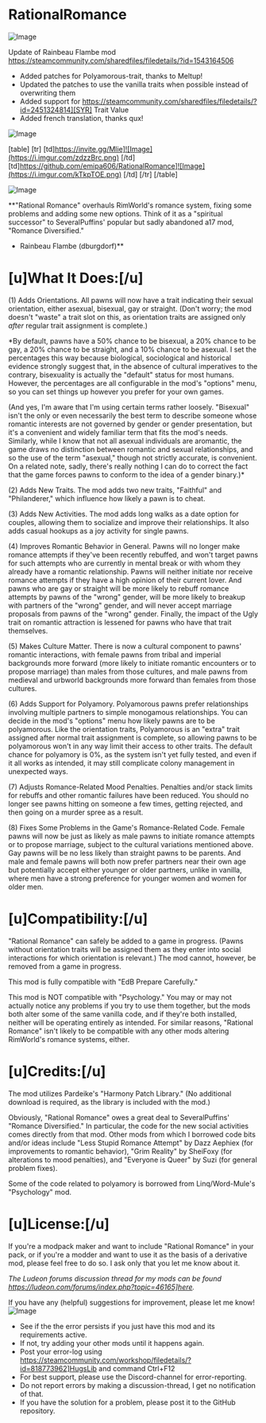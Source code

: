 # RationalRomance

![Image](https://i.imgur.com/WAEzk68.png)

Update of Rainbeau Flambe mod
https://steamcommunity.com/sharedfiles/filedetails/?id=1543164506

- Added patches for Polyamorous-trait, thanks to Meltup!
- Updated the patches to use the vanilla traits when possible instead of overwriting them
- Added support for https://steamcommunity.com/sharedfiles/filedetails/?id=2451324814][SYR] Trait Value
- Added french translation, thanks qux!

![Image](https://i.imgur.com/7Gzt3Rg.png)


[table]
	[tr]
		[td]https://invite.gg/Mlie]![Image](https://i.imgur.com/zdzzBrc.png)
[/td]
		[td]https://github.com/emipa606/RationalRomance]![Image](https://i.imgur.com/kTkpTOE.png)
[/td]
	[/tr]
[/table]
	
![Image](https://i.imgur.com/NOW7jU1.png)


**&quot;Rational Romance&quot; overhauls RimWorld&apos;s romance system, fixing some problems and adding some new options. Think of it as a &quot;spiritual successor&quot; to SeveralPuffins&apos; popular but sadly abandoned a17 mod, &quot;Romance Diversified.&quot;

- Rainbeau Flambe (dburgdorf)**

# **[u]What It Does:[/u]**


(1) Adds Orientations. All pawns will now have a trait indicating their sexual orientation, either asexual, bisexual, gay or straight. (Don&apos;t worry; the mod doesn&apos;t &quot;waste&quot; a trait slot on this, as orientation traits are assigned only *after* regular trait assignment is complete.)

*By default, pawns have a 50% chance to be bisexual, a 20% chance to be gay, a 20% chance to be straight, and a 10% chance to be asexual. I set the percentages this way because biological, sociological and historical evidence strongly suggest that, in the absence of cultural imperatives to the contrary, bisexuality is actually the &quot;default&quot; status for most humans. However, the percentages are all configurable in the mod&apos;s &quot;options&quot; menu, so you can set things up however you prefer for your own games.

(And yes, I&apos;m aware that I&apos;m using certain terms rather loosely. &quot;Bisexual&quot; isn&apos;t the only or even necessarily the best term to describe someone whose romantic interests are not governed by gender or gender presentation, but it&apos;s a convenient and widely familiar term that fits the mod&apos;s needs. Similarly, while I know that not all asexual individuals are aromantic, the game draws no distinction between romantic and sexual relationships, and so the use of the term &quot;asexual,&quot; though not strictly accurate, is convenient. On a related note, sadly, there&apos;s really nothing I can do to correct the fact that the game forces pawns to conform to the idea of a gender binary.)*

(2) Adds New Traits. The mod adds two new traits, &quot;Faithful&quot; and &quot;Philanderer,&quot; which influence how likely a pawn is to cheat.

(3) Adds New Activities. The mod adds long walks as a date option for couples, allowing them to socialize and improve their relationships. It also adds casual hookups as a joy activity for single pawns.

(4) Improves Romantic Behavior in General. Pawns will no longer make romance attempts if they&apos;ve been recently rebuffed, and won&apos;t target pawns for such attempts who are currently in mental break or with whom they already have a romantic relationship. Pawns will neither initiate nor receive romance attempts if they have a high opinion of their current lover. And pawns who are gay or straight will be more likely to rebuff romance attempts by pawns of the &quot;wrong&quot; gender, will be more likely to breakup with partners of the &quot;wrong&quot; gender, and will never accept marriage proposals from pawns of the &quot;wrong&quot; gender. Finally, the impact of the Ugly trait on romantic attraction is lessened for pawns who have that trait themselves. 

(5) Makes Culture Matter. There is now a cultural component to pawns&apos; romantic interactions, with female pawns from tribal and imperial backgrounds more forward (more likely to initiate romantic encounters or to propose marriage) than males from those cultures, and male pawns from medieval and urbworld backgrounds more forward than females from those cultures.

(6) Adds Support for Polyamory. Polyamorous pawns prefer relationships involving multiple partners to simple monogamous relationships. You can decide in the mod&apos;s &quot;options&quot; menu how likely pawns are to be polyamorous. Like the orientation traits, Polyamorous is an &quot;extra&quot; trait assigned after normal trait assignment is complete, so allowing pawns to be polyamorous won&apos;t in any way limit their access to other traits. The default chance for polyamory is 0%, as the system isn&apos;t yet fully tested, and even if it all works as intended, it may still complicate colony management in unexpected ways.

(7) Adjusts Romance-Related Mood Penalties. Penalties and/or stack limits for rebuffs and other romantic failures have been reduced. You should no longer see pawns hitting on someone a few times, getting rejected, and then going on a murder spree as a result.

(8) Fixes Some Problems in the Game&apos;s Romance-Related Code. Female pawns will now be just as likely as male pawns to initiate romance attempts or to propose marriage, subject to the cultural variations mentioned above. Gay pawns will be no less likely than straight pawns to be parents. And male and female pawns will both now prefer partners near their own age but potentially accept either younger or older partners, unlike in vanilla, where men have a strong preference for younger women and women for older men.

# **[u]Compatibility:[/u]**


&quot;Rational Romance&quot; can safely be added to a game in progress. (Pawns without orientation traits will be assigned them as they enter into social interactions for which orientation is relevant.) The mod cannot, however, be removed from a game in progress.

This mod is fully compatible with &quot;EdB Prepare Carefully.&quot;

This mod is NOT compatible with &quot;Psychology.&quot; You may or may not actually notice any problems if you try to use them together, but the mods both alter some of the same vanilla code, and if they&apos;re both installed, neither will be operating entirely as intended. For similar reasons, &quot;Rational Romance&quot; isn&apos;t likely to be compatible with any other mods altering RimWorld&apos;s romance systems, either.

# **[u]Credits:[/u]**


The mod utilizes Pardeike&apos;s &quot;Harmony Patch Library.&quot; (No additional download is required, as the library is included with the mod.)

Obviously, &quot;Rational Romance&quot; owes a great deal to SeveralPuffins&apos; &quot;Romance Diversified.&quot; In particular, the code for the new social activities comes directly from that mod. Other mods from which I borrowed code bits and/or ideas include &quot;Less Stupid Romance Attempt&quot; by Dazz Aephiex (for improvements to romantic behavior), &quot;Grim Reality&quot; by SheiFoxy (for alterations to mood penalties), and &quot;Everyone is Queer&quot; by Suzi (for general problem fixes).

Some of the code related to polyamory is borrowed from Linq/Word-Mule&apos;s &quot;Psychology&quot; mod.

# **[u]License:[/u]**


If you&apos;re a modpack maker and want to include &quot;Rational Romance&quot; in your pack, or if you&apos;re a modder and want to use it as the basis of a derivative mod, please feel free to do so. I ask only that you let me know about it. 

*The Ludeon forums discussion thread for my mods can be found https://ludeon.com/forums/index.php?topic=46165]here.*

If you have any (helpful) suggestions for improvement, please let me know!
![Image](https://i.imgur.com/Rs6T6cr.png)



-  See if the the error persists if you just have this mod and its requirements active.
-  If not, try adding your other mods until it happens again.
-  Post your error-log using https://steamcommunity.com/workshop/filedetails/?id=818773962]HugsLib and command Ctrl+F12
-  For best support, please use the Discord-channel for error-reporting.
-  Do not report errors by making a discussion-thread, I get no notification of that.
-  If you have the solution for a problem, please post it to the GitHub repository.



